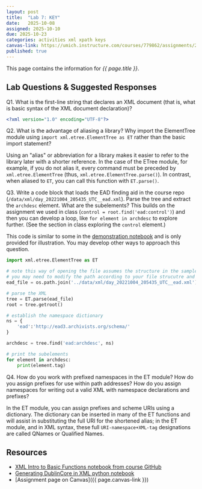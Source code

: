 ```yaml
---
layout: post
title:  "Lab 7: KEY"
date:   2025-10-08
assigned: 2025-10-10
due: 2025-10-23
categories: activities xml xpath keys
canvas-link: https://umich.instructure.com/courses/779862/assignments/2877257
published: true
---
```


This page contains the information for *{{ page.title }}*.

## Lab Questions & Suggested Responses

Q1. What is the first-line string that declares an XML document (that is, what is basic syntax of the XML document declaration)?

```xml
<?xml version="1.0" encoding="UTF-8"?>
```

Q2. What is the advantage of aliasing a library? Why import the ElementTree module using `import xml.etree.ElementTree as ET` rather than the basic import statement?

Using an "alias" or abbreviation for a library makes it easier to refer to the library later with a shorter reference.
In the case of the ETree module, for example, if you do not alias it, every command
must be preceded by `xml.etree.ElementTree` (thus, `xml.etree.ElementTree.parse()`).
In contrast, when aliased to `ET`, you can call this function with `ET.parse()`.

Q3. Write a code block that loads the EAD finding aid in the course repo (`/data/xml/day_20221004_205435_UTC__ead.xml`). Parse the tree and extract the `archdesc` element. What are the subelements? This builds on the assignment we used in class (`control = root.find('ead:control')`) and then you can develop a loop, like `for element in archdesc` to explore further. (See the section in class exploring the `control` element.)

This code is similar to some in the [demonstration notebook][worked-notebook] and is only provided for illustration. You may develop other ways to approach this question.

```python
import xml.etree.ElementTree as ET

# note this way of opening the file assumes the structure in the sample data files repository
# you may need to modify the path according to your file strucutre and operating system
ead_file = os.path.join('../data/xml/day_20221004_205435_UTC__ead.xml')

# parse the XML
tree = ET.parse(ead_file)
root = tree.getroot()

# establish the namespace dictionary
ns = {
    'ead':'http://ead3.archivists.org/schema/'
}

archdesc = tree.find('ead:archdesc', ns)

# print the subelements
for element in archdesc:
    print(element.tag)


```

Q4. How do you work with prefixed namespaces in the ET module? How do you assign prefixes for use within path addresses? How do you assign namespaces for writing out a valid XML with namespace declarations and prefixes?

In the ET module, you can assign prefixes and scheme URIs using a dictionary.
The dictionary can be inserted in many of the ET functions and will assist in substituting
the full URI for the shortened alias; in the ET module, and in XML syntax,
these full `URI-namespace+XML-tag` designations are called QNames or Qualified Names.

## Resources

* [XML Intro to Basic Functions notebook from course GitHub][worked-notebook]
* [Generating DublinCore in XML python notebook][dublincore-notebook]
* [Assignment page on Canvas]({{ page.canvas-link }})

[worked-notebook]: https://github.com/morskyjezek/si676-2024-data/blob/main/examples/xml-intro-basic-functions-ET.ipynb
[dublincore-notebook]: https://github.com/morskyjezek/si676-2025-data/blob/main/examples/xml-generate-basic-dublin-core.ipynb